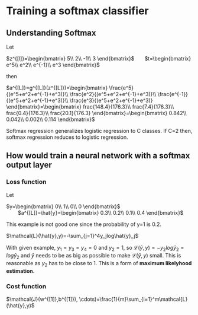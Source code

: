 # Training a softmax classifier

## Understanding Softmax

Let

$z^{[l]}=\begin{bmatrix}
5\\
2\\
-1\\
3
\end{bmatrix}$&nbsp;&nbsp;&nbsp;&nbsp;&nbsp;&nbsp;&nbsp;$t=\begin{bmatrix}
e^5\\
e^2\\
e^{-1}\\
e^3
\end{bmatrix}$

then

$a^{[L]}=g^{[L]}(z^{[L]})=\begin{bmatrix}
\frac{e^5}{(e^5+e^2+e^{-1}+e^3)}\\
\frac{e^2}{(e^5+e^2+e^{-1}+e^3)}\\
\frac{e^{-1}}{(e^5+e^2+e^{-1}+e^3)}\\
\frac{e^3}{(e^5+e^2+e^{-1}+e^3)}
\end{bmatrix}=\begin{bmatrix}
frac{148.4}{176.3}\\
frac{7.4}{176.3}\\
frac{0.4}{176.3}\\
frac{20.1}{176.3}
\end{bmatrix}=\begin{bmatrix}
0.842\\
0.042\\
0.002\\
0.114
\end{bmatrix}$


Softmax regression generalizes logistic regression to C classes. If C=2 then, softmax regression reduces to logistic regression.

## How would train a neural network with a softmax output layer

### Loss function

Let

$y=\begin{bmatrix}
0\\
1\\
0\\
0
\end{bmatrix}$ &nbsp;&nbsp;&nbsp;&nbsp;&nbsp;&nbsp;&nbsp;&nbsp;$a^{[L]}=\hat{y}=\begin{bmatrix}
0.3\\
0.2\\
0.1\\
0.4
\end{bmatrix}$

This example is not good one since the probability of y=1 is 0.2.

$\mathcal{L}(\hat{y},y)=-\sum_{j=1}^4y_jlog\hat{y}_j$

With given example, $y_1=y_3=y_4=0$ and $y_2=1$, so $\mathcal{L}(\hat{y},y)=-y_2log\hat{y}_2=log\hat{y}_2$ and $\hat{y}$ needs to be as big as possible to make $\mathcal{L}(\hat{y},y)$ small. This is reasonable as $y_2$ has to be close to 1.
This is a form of **maximum likelyhood estimation**.

### Cost function

$\mathcal{J}(w^{[1]},b^{[1]}), \cdots)=\frac{1}{m}\sum_{i=1}^m\mathcal{L}(\hat{y},y)$
